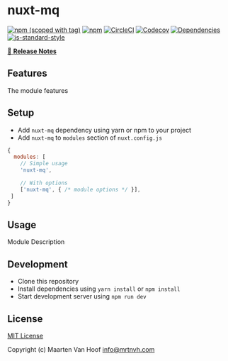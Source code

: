 # nuxt-mq
[![npm (scoped with tag)](https://img.shields.io/npm/v/nuxt-mq/latest.svg?style=flat-square)](https://npmjs.com/package/nuxt-mq)
[![npm](https://img.shields.io/npm/dt/nuxt-mq.svg?style=flat-square)](https://npmjs.com/package/nuxt-mq)
[![CircleCI](https://img.shields.io/circleci/project/github/https://github.com/vanhoofmaarten/nuxt-mq.svg?style=flat-square)](https://circleci.com/gh/https://github.com/vanhoofmaarten/nuxt-mq)
[![Codecov](https://img.shields.io/codecov/c/github/https://github.com/vanhoofmaarten/nuxt-mq.svg?style=flat-square)](https://codecov.io/gh/https://github.com/vanhoofmaarten/nuxt-mq)
[![Dependencies](https://david-dm.org/https://github.com/vanhoofmaarten/nuxt-mq/status.svg?style=flat-square)](https://david-dm.org/https://github.com/vanhoofmaarten/nuxt-mq)
[![js-standard-style](https://img.shields.io/badge/code_style-standard-brightgreen.svg?style=flat-square)](http://standardjs.com)

> 

[📖 **Release Notes**](./CHANGELOG.md)

## Features

The module features

## Setup
- Add `nuxt-mq` dependency using yarn or npm to your project
- Add `nuxt-mq` to `modules` section of `nuxt.config.js`

```js
{
  modules: [
    // Simple usage
    'nuxt-mq',

    // With options
    ['nuxt-mq', { /* module options */ }],
 ]
}
```

## Usage

Module Description

## Development

- Clone this repository
- Install dependencies using `yarn install` or `npm install`
- Start development server using `npm run dev`

## License

[MIT License](./LICENSE)

Copyright (c) Maarten Van Hoof <info@mrtnvh.com>
